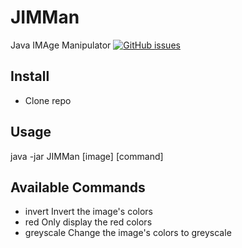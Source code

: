 
# JIMMan
Java IMAge Manipulator
<a href="https://github.com/DubbaDing/JIMMan/issues"><img alt="GitHub issues" src="https://img.shields.io/github/issues/DubbaDing/JIMMan"></a>

## Install
- Clone repo

## Usage
java -jar JIMMan [image] [command]

## Available Commands
- invert      Invert the image's colors
- red         Only display the red colors
- greyscale   Change the image's colors to greyscale
